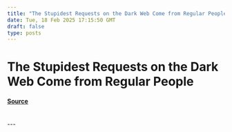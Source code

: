 ```yaml
---
title: "The Stupidest Requests on the Dark Web Come from Regular People"
date: Tue, 18 Feb 2025 17:15:50 GMT
draft: false
type: posts
---
```

# The Stupidest Requests on the Dark Web Come from Regular People









#### [Source](https://hackernoon.com/the-stupidest-requests-on-the-dark-web-come-from-regular-people?source=rss)

<br/>
---
